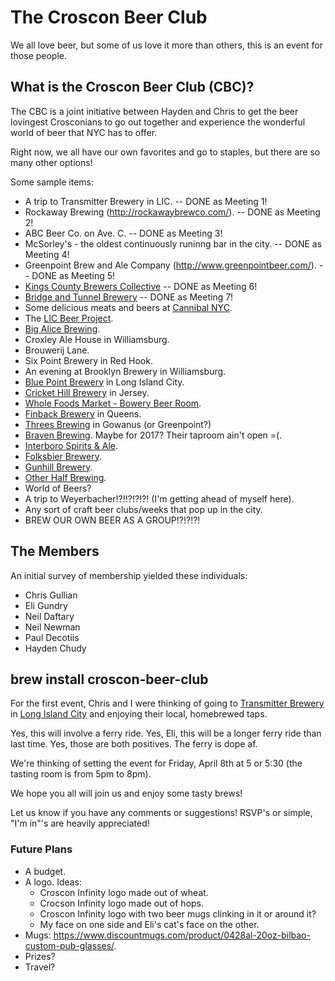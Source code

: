 # The Croscon Beer Club

We all love beer, but some of us love it more than others, this is an event for those people.

## What is the Croscon Beer Club (CBC)?

The CBC is a joint initiative between Hayden and Chris to get the beer lovingest Crosconians to go out together
and experience the wonderful world of beer that NYC has to offer.

Right now, we all have our own favorites and go to staples, but there are so many other options!

Some sample items:

- A trip to Transmitter Brewery in LIC. -- DONE as Meeting 1!
- Rockaway Brewing (http://rockawaybrewco.com/). -- DONE as Meeting 2!
- ABC Beer Co. on Ave. C. -- DONE as Meeting 3!
- McSorley's - the  oldest continuously runinng bar in the city. -- DONE as Meeting 4!
- Greenpoint Brew and Ale Company (<http://www.greenpointbeer.com/>). -- DONE
  as Meeting 5!
- [Kings County Brewers Collective](http://www.kcbcbeer.com/) -- DONE as Meeting 6!
- [Bridge and Tunnel Brewery](http://www.bridgeandtunnelbrewery.com/) -- DONE
  as Meeting 7!
- Some delicious meats and beers at [Cannibal NYC](http://www.cannibalnyc.com/).
- The [LIC Beer Project](http://licbeerproject.com/).
- [Big Alice Brewing](http://bigalicebrewing.com/).
- Croxley Ale House in Williamsburg.
- Brouwerij Lane.
- Six Point Brewery in Red Hook.
- An evening at Brooklyn Brewery in Williamsburg.
- [Blue Point Brewery](http://www.bluepointbrewing.com/) in Long Island City.
- [Cricket Hill Brewery](http://www.crickethillbrewery.com/) in Jersey.
- [Whole Foods Market - Bowery Beer Room](https://www.beermenus.com/places/8-whole-foods-market-bowery-beer-room).
- [Finback Brewery](http://www.finbackbrewery.com/home.html) in Queens.
- [Threes Brewing](http://www.threesbrewing.com/) in Gowanus (or Greenpoint?)
- [Braven Brewing](http://www.bravenbrewing.com/). Maybe for 2017? Their
  taproom ain't open =(.
- [Interboro Spirits & Ale](http://interboro.nyc/home).
- [Folksbier Brewery](http://folksbier.com/home.html).
- [Gunhill Brewery](http://gunhillbrewing.com/#declare).
- [Other Half Brewing](http://www.otherhalfbrewing.com/).
- World of Beers?
- A trip to Weyerbacher!?!!?!?!?! (I'm getting ahead of myself here).
- Any sort of craft beer clubs/weeks that pop up in the city.
- BREW OUR OWN BEER AS A GROUP!?!?!?!

## The Members

An initial survey of membership yielded these individuals:

- Chris Gullian
- Eli Gundry
- Neil Daftary
- Neil Newman
- Paul Decotiis
- Hayden Chudy

## brew install croscon-beer-club

For the first event, Chris and I were thinking of going to [Transmitter Brewery](http://www.transmitterbrewing.com/) in
[Long Island City](https://www.google.com/maps/place/Transmitter+Brewing/@40.7402349,-73.9527002,15z/data=!4m2!3m1!1s0x0:0xca366f49bf73b052?sa=X&ved=0ahUKEwij-c-Eiu7LAhWFvYMKHeltCcMQ_BIIfDAK)
and enjoying their local, homebrewed taps.

Yes, this will involve a ferry ride. Yes, Eli, this will be a longer ferry ride than last time. Yes, those are both positives.
The ferry is dope af.

We're thinking of setting the event for Friday, April 8th at 5 or 5:30 (the tasting room is from 5pm to 8pm).

We hope you all will join us and enjoy some tasty brews!

Let us know if you have any comments or suggestions! RSVP's or simple, "I'm in"'s are heavily appreciated!

### Future Plans

* A budget.
* A logo. Ideas:
    * Croscon Infinity logo made out of wheat.
    * Crocson Infinity logo made out of hops.
    * Croscon Infinity logo with two beer mugs clinking in it or around it?
    * My face on one side and Eli's cat's face on the other.
* Mugs: https://www.discountmugs.com/product/0428al-20oz-bilbao-custom-pub-glasses/.
* Prizes?
* Travel?
